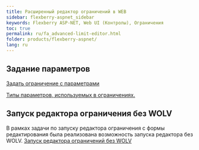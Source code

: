 ```yaml
---
title: Расширенный редактор ограничений в WEB
sidebar: flexberry-aspnet_sidebar
keywords: Flexberry ASP-NET, Web UI (Контролы), Ограничения
toc: true
permalink: ru/fa_advanced-limit-editor.html
folder: products/flexberry-aspnet/
lang: ru
---
```

## Задание параметров

[Задать ограничение с параметрами](limit-with-parameters-for-user.html)

[Типы параметров, используемых в ограничениях.](advanced-limit-editor-parameters.html)

## Запуск редактора ограничения без WOLV

В рамках задачи по запуску редактора ограничения с формы редактирования была реализована возможность запуска редактора без WOLV.
[Запуск редактора ограничений без WOLV](limit-editor-without-w-o-l-v.html)
